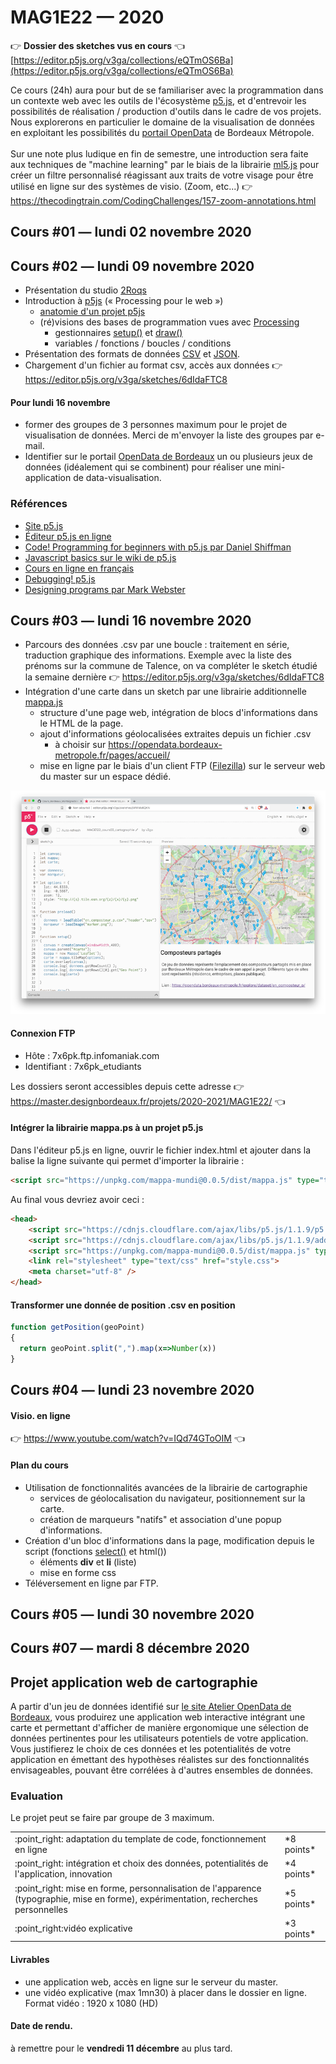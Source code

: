 MAG1E22 — 2020
===============================================

:point_right: **Dossier des sketches vus en cours** :point_left:<br /> 
[https://editor.p5js.org/v3ga/collections/eQTmOS6Ba](https://editor.p5js.org/v3ga/collections/eQTmOS6Ba) 

Ce cours (24h) aura pour but de se familiariser avec la programmation dans un contexte web avec les outils de l'écosystème [p5.js](https://p5js.org/), et d'entrevoir les possibilités de réalisation / production d'outils dans le cadre de vos projets.
Nous explorerons en particulier le domaine de la visualisation de données en exploitant les possibilités du [portail OpenData](https://opendata.bordeaux-metropole.fr/) de Bordeaux Métropole.<br /><br />
Sur une note plus ludique en fin de semestre, une introduction sera faite aux techniques de "machine learning" par le biais de la librairie [ml5.js](https://ml5js.org/) pour créer un filtre personnalisé réagissant aux traits de votre visage pour être utilisé en ligne sur des systèmes de visio. (Zoom, etc...) :point_right: https://thecodingtrain.com/CodingChallenges/157-zoom-annotations.html


## Cours #01 — lundi 02 novembre 2020
## Cours #02 — lundi 09 novembre 2020 
* Présentation du studio [2Roqs](http://www.2roqs.fr) 
* Introduction à [p5js](https://p5js.org/) (« Processing pour le web »)
  * [anatomie d'un projet p5js](https://p5js.org/get-started/)
  * (ré)visions des bases de programmation vues avec [Processing](https://processing.org/)
     * gestionnaires [setup()](https://p5js.org/reference/#/p5/setup) et [draw()](https://p5js.org/reference/#/p5/draw)
     * variables / fonctions / boucles / conditions
* Présentation des formats de données [CSV](https://fr.wikipedia.org/wiki/Comma-separated_values) et [JSON](https://fr.wikipedia.org/wiki/JavaScript_Object_Notation).     
* Chargement d'un fichier au format csv, accès aux données :point_right: https://editor.p5js.org/v3ga/sketches/6dIdaFTC8

#### Pour lundi 16 novembre
* former des groupes de 3 personnes maximum pour le projet de visualisation de données. Merci de m'envoyer la liste des groupes par e-mail.
* Identifier sur le portail [OpenData de Bordeaux](https://opendata.bordeaux-metropole.fr/) un ou plusieurs jeux de données (idéalement qui se combinent) pour réaliser une mini-application de data-visualisation.

### Références
* [Site p5.js](https://p5js.org/)
* [Éditeur p5.js en ligne](https://editor.p5js.org/)
* [Code! Programming for beginners with p5.js par Daniel Shiffman](https://www.youtube.com/watch?v=yPWkPOfnGsw)
* [Javascript basics sur le wiki de p5.js](https://github.com/processing/p5.js/wiki/JavaScript-basics)
* [Cours en ligne en français](http://www.lyceelecorbusier.eu/p5js/)
* [Debugging! p5.js](https://p5js.org/learn/debugging.html)
* [Designing programs par Mark Webster](https://designingprograms.bitbucket.io)

## Cours #03 — lundi 16 novembre 2020
* Parcours des données .csv par une boucle : traitement en série, traduction graphique des informations. Exemple avec la liste des prénoms sur la commune de Talence, on va compléter le sketch étudié la semaine dernière :point_right: https://editor.p5js.org/v3ga/sketches/6dIdaFTC8
* Intégration d'une carte dans un sketch par une librairie additionnelle [mappa.js](https://mappa.js.org/)
  * structure d'une page web, intégration de blocs d'informations dans le HTML de la page.
  * ajout d'informations géolocalisées extraites depuis un fichier .csv
    * à choisir sur https://opendata.bordeaux-metropole.fr/pages/accueil/
  * mise en ligne par le biais d'un client FTP ([Filezilla](https://filezilla-project.org/)) sur le serveur web du master sur un espace dédié.

![Carte des composteurs](images/201117_MAG1E22_cours03_carte.png)


#### Connexion FTP
* Hôte : 7x6pk.ftp.infomaniak.com
* Identifiant : 7x6pk_etudiants

Les dossiers seront accessibles depuis cette adresse :point_right: https://master.designbordeaux.fr/projets/2020-2021/MAG1E22/ :point_left:

#### Intégrer la librairie mappa.ps à un projet p5.js
Dans l'éditeur p5.js en ligne, ouvrir le fichier index.html et ajouter dans la balise <head> la ligne suivante qui permet d'importer la librairie : 
```html
<script src="https://unpkg.com/mappa-mundi@0.0.5/dist/mappa.js" type="text/javascript"></script>
```
Au final vous devriez avoir ceci : 
```html
<head>
    <script src="https://cdnjs.cloudflare.com/ajax/libs/p5.js/1.1.9/p5.js"></script>
    <script src="https://cdnjs.cloudflare.com/ajax/libs/p5.js/1.1.9/addons/p5.sound.min.js"></script>
    <script src="https://unpkg.com/mappa-mundi@0.0.5/dist/mappa.js" type="text/javascript"></script>
    <link rel="stylesheet" type="text/css" href="style.css">
    <meta charset="utf-8" />
</head> 
```

#### Transformer une donnée de position .csv en position 
```js
function getPosition(geoPoint)
{
  return geoPoint.split(",").map(x=>Number(x))  
}
```

## Cours #04 — lundi 23 novembre 2020 
#### Visio. en ligne
:point_right: https://www.youtube.com/watch?v=IQd74GToOIM :point_left:

#### Plan du cours 
* Utilisation de fonctionnalités avancées de la librairie de cartographie 
  * services de géolocalisation du navigateur, positionnement sur la carte.
  * création de marqueurs "natifs" et association d'une popup d'informations.
* Création d'un bloc d'informations dans la page, modification depuis le script (fonctions [select()](https://p5js.org/reference/#/p5/select) et html()) 
  * éléments **div** et **li** (liste)
  * mise en forme css
* Téléversement en ligne par FTP.
 

## Cours #05 — lundi 30 novembre 2020 

## Cours #07 — mardi 8 décembre 2020

## Projet application web de cartographie
A partir d'un jeu de données identifié sur [le site Atelier OpenData de Bordeaux](https://opendata.bordeaux-metropole.fr/explore/), vous produirez une application web interactive intégrant une carte et permettant d'afficher de manière ergonomique une sélection de données pertinentes pour les utilisateurs potentiels de votre application. Vous justifierez le choix de ces données et les potentialités de votre application en émettant des hypothèses réalistes sur des fonctionnalités envisageables, pouvant être corrélées à d'autres ensembles de données.

### Evaluation 
Le projet peut se faire par groupe de 3 maximum.

<table>
 <tr><td>:point_right: adaptation du template de code, fonctionnement en ligne</td><td>*8 points*</td></tr>
 <tr><td>:point_right: intégration et choix des données, potentialités de l'application, innovation</td><td>*4 points*</td></tr>
 <tr><td>:point_right: mise en forme, personnalisation de l'apparence (typographie, mise en forme), expérimentation, recherches personnelles</td><td>*5 points*</td></tr>
 <tr><td>:point_right:vidéo explicative </td><td>*3 points*</td></tr>
</table>

#### Livrables
* une application web, accès en ligne sur le serveur du master.
* une vidéo explicative (max 1mn30) à placer dans le dossier en ligne. Format vidéo : 1920 x 1080 (HD)

#### Date de rendu.
à remettre pour le **vendredi 11 décembre** au plus tard.



